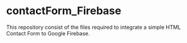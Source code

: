 # contactForm_Firebase
This repository consist of the files required to integrate a simple HTML Contact Form to Google Firebase.
